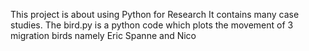 This project is about using Python for Research
It contains many case studies.
The bird.py is a python code which plots the movement of 3 migration birds namely Eric Spanne and Nico
